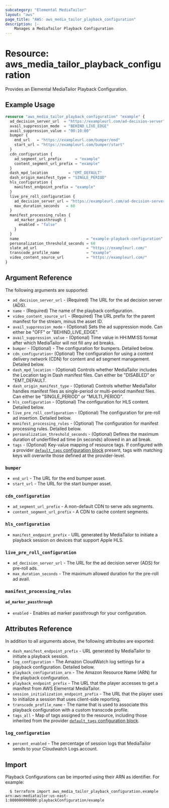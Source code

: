 ```yaml
---
subcategory: "Elemental MediaTailor"
layout: "aws"
page_title: "AWS: aws_media_tailor_playback_configuration"
description: |-
    Manages a MediaTailor Playback Configuration
---
```


# Resource: aws_media_tailor_playback_configuration

Provides an Elemental MediaTailor Playback Configuration.

## Example Usage

```terraform
resource "aws_media_tailor_playback_configuration" "example" {
  ad_decision_server_url  = "https://exampleurl.com/ad-decision-server"
  avail_suppression_mode  = "BEHIND_LIVE_EDGE"
  avail_suppression_value = "00:10:00"
  bumper {
    end_url   = "https://exampleurl.com/bumper/end"
    start_url = "https://exampleurl.com/bumper/start"
  }
  cdn_configuration {
    ad_segment_url_prefix      = "example"
    content_segment_url_prefix = "example"
  }
  dash_mpd_location         = "EMT_DEFAULT"
  dash_origin_manifest_type = "SINGLE_PERIOD"
  hls_configuration {
    manifest_endpoint_prefix = "example"
  }
  live_pre_roll_configuration {
    ad_decision_server_url = "https://exampleurl.com/ad-decision-server"
    max_duration_seconds   = 60
  }
  manifest_processing_rules {
    ad_marker_passthrough {
      enabled = "false"
    }
  }
  name                              = "example-playback-configuration"
  personalization_threshold_seconds = 60
  slate_ad_url                      = "https://exampleurl.com/"
  transcode_profile_name            = "example"
  video_content_source_url          = "https://exampleurl.com/"
}
```

## Argument Reference
The following arguments are supported:

* `ad_decision_server_url` - (Required) The URL for the ad decision server (ADS).
* `name` - (Required) The name of the playback configuration.
* `video_content_source_url` - (Required) The URL prefix for the parent manifest for the stream, minus the asset ID.
* `avail_suppression_mode` - (Optional) Sets the ad suppression mode. Can either be "OFF" or "BEHIND_LIVE_EDGE".
* `avail_suppression_value` - (Optional) Time value in HH:MM:SS format after which MediaTailor will not fill any ad breaks.
* `bumper` - (Optional) -  The configuration for bumpers. Detailed below.
* `cdn_configuration`- (Optional) The configuration for using a content delivery network (CDN) for content and ad segment management. Detailed below.
* `dash_mpd_location` - (Optional) Controls whether MediaTailor includes the Location tag in Dash manifest files. Can either be "DISABLED" or "EMT_DEFAULT.
* `dash_origin_manifest_type` - (Optional) Controls whether MediaTailor handles manifest files as single-period or multi-period manifest files. Can either be "SINGLE_PERIOD" or "MULTI_PERIOD".
* `hls_configuration` - (Optional) The configuration for HLS content. Detailed below.
* `live_pre_roll_configuration` - (Optional) The configuration for pre-roll ad insertion. Detailed below.
* `manifest_processing_rules` - (Optional) The configuration for manifest processing rules. Detailed below.
* `personalization_threshold_seconds` - (Optional) Defines the maximum duration of underfilled ad time (in seconds) allowed in an ad break.
* `tags` - (Optional) Key-value mapping of resource tags. If configured with a provider [`default_tags` configuration block](/docs/providers/aws/index.html#default_tags-configuration-block) present, tags with matching keys will overwrite those defined at the provider-level.

### `bumper`

* `end_url` - The URL for the end bumper asset.
* `start_url` - The URL for the start bumper asset.

### `cdn_configuration`

* `ad_segment_url_prefix` - A non-default CDN to serve ads segments.
* `content_segment_url_prefix` - A CDN to cache content segments.

### `hls_configuration`

* `manifest_endpoint_prefix` - URL generated by MediaTailor to initiate a playback session on devices that support Apple HLS.

### `live_pre_roll_configuration`

* `ad_decision_server_url` - The URL for the ad decision server (ADS) for pre-roll ads.
* `max_duration_seconds` -  The maximum allowed duration for the pre-roll ad avail.

### `manifest_processing_rules`
#### `ad_marker_passthrough`

* `enabled` - Enables ad marker passthrough for your configuration.

## Attributes Reference
In addition to all arguments above, the following attributes are exported:

* `dash_manifest_endpoint_prefix` - URL generated by MediaTailor to initiate a playback session.
* `log_configuration` - The Amazon CloudWatch log settings for a playback configuration. Detailed below.
* `playback_configuration_arn` - The Amazon Resource Name (ARN) for the playback configuration.
* `playback_endpoint_prefix` - The URL that the player accesses to get a manifest from AWS Elemental MediaTailor.
* `session_initialization_endpoint_prefix` - The URL that the player uses to initialize a session that uses client-side reporting.
* `transcode_profile_name` - The name that is used to associate this playback configuration with a custom transcode profile.
* `tags_all` - Map of tags assigned to the resource, including those inherited from the provider [`default_tags` configuration block](/docs/providers/aws/index.html#default_tags-configuration-block).

### `log_configuration`

* `percent_enabled` - The percentage of session logs that MediaTailor sends to your Cloudwatch Logs account.

## Import

Playback Configurations can be imported using their ARN as identifier. For example:

```
  $ terraform import aws_media_tailor_playback_configuration.example arn:aws:mediatailor:us-east-1:000000000000:playbackConfiguration/example
```
